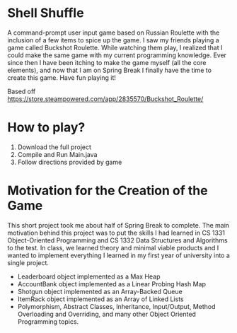 # Shell Shuffle
A command-prompt user input game based on Russian Roulette with the inclusion of a few items to spice up the game. I saw my friends playing a game called Buckshot Roulette. While watching them play, I realized that I could make the same game with my current programming knowledge. Ever since then I have been itching to make the game myself (all the core elements), and now that I am on Spring Break I finally have the time to create this game. Have fun playing it!

Based off https://store.steampowered.com/app/2835570/Buckshot_Roulette/

# How to play?
1. Download the full project
2. Compile and Run Main.java
3. Follow directions provided by game

# Motivation for the Creation of the Game
This short project took me about half of Spring Break to complete. The main motivation behind this project was to put the skills I had learned in CS 1331 Object-Oriented Programming and CS 1332 Data Structures and Algorithms to the test. In class, we learned theory and minimal viable products and I wanted to implement everything I learned in my first year of university into a single project.

- Leaderboard object implemented as a Max Heap
- AccountBank object implemented as a Linear Probing Hash Map
- Shotgun object implemented as an Array-Backed Queue
- ItemRack object implemented as an Array of Linked Lists
- Polymorphism, Abstract Classes, Inheritance, Input/Output, Method Overloading and Overriding, and many other Object Oriented Programming topics.
